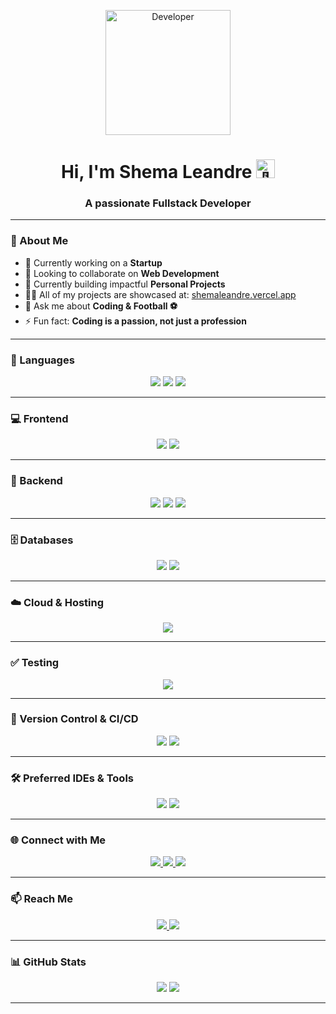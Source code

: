 <p align="center">
  <img width="200" src="https://raw.githubusercontent.com/leandre000/leandre000/41a4790484e268102dfdab2b7c59d440d3ffafab/resources/img/geek.gif" alt="Developer">
</p>

<h1 align="center">Hi, I'm Shema Leandre <img width="30" src="https://raw.githubusercontent.com/iampavangandhi/iampavangandhi/master/gifs/Hi.gif" alt="👋"></h1>
<h3 align="center">A passionate Fullstack Developer</h3>


---

### 🌟 About Me

- 🌱 Currently working on a **Startup**
- 👯 Looking to collaborate on **Web Development**
- 🤝 Currently building impactful **Personal Projects**
- 👨‍💻 All of my projects are showcased at: [shemaleandre.vercel.app](https://shemaleandre.vercel.app)
- 💬 Ask me about **Coding & Football ⚽**
- ⚡ Fun fact: **Coding is a passion, not just a profession**

---

### 🧠 Languages

<p align="center">

  <img src="https://img.shields.io/badge/Java-007396.svg?style=for-the-badge&logo=java&logoColor=white" />
  <img src="https://img.shields.io/badge/JavaScript-F7DF1E.svg?style=for-the-badge&logo=javascript&logoColor=black" />
  <img src="https://img.shields.io/badge/TypeScript-3178C6.svg?style=for-the-badge&logo=typescript&logoColor=white" />
</p>

---

### 💻 Frontend

<p align="center">
  <img src="https://img.shields.io/badge/React-61DAFB.svg?style=for-the-badge&logo=react&logoColor=black" />
  <img src="https://img.shields.io/badge/Redux-764ABC.svg?style=for-the-badge&logo=redux&logoColor=white" />
</p>

---

### 🔧 Backend

<p align="center">
  <img src="https://img.shields.io/badge/Node.js-339933.svg?style=for-the-badge&logo=nodedotjs&logoColor=white" />
  <img src="https://img.shields.io/badge/Express-000000.svg?style=for-the-badge&logo=express&logoColor=white" />
  <img src="https://img.shields.io/badge/Spring-6DB33F.svg?style=for-the-badge&logo=spring&logoColor=white" />

</p>

---

### 🗄️ Databases

<p align="center">
  <img src="https://img.shields.io/badge/PostgreSQL-4169E1.svg?style=for-the-badge&logo=postgresql&logoColor=white" />
  <img src="https://img.shields.io/badge/MongoDB-47A248.svg?style=for-the-badge&logo=mongodb&logoColor=white" />
</p>

---

### ☁️ Cloud & Hosting

<p align="center">
  <img src="https://img.shields.io/badge/Firebase-FFCA28.svg?style=for-the-badge&logo=firebase&logoColor=black" />
</p>

---

### ✅ Testing

<p align="center">
  <img src="https://img.shields.io/badge/JUnit-25A162.svg?style=for-the-badge&logo=junit5&logoColor=white" />
</p>

---

### 🔧 Version Control & CI/CD

<p align="center">
  <img src="https://img.shields.io/badge/Git-F05032.svg?style=for-the-badge&logo=git&logoColor=white" />
  <img src="https://img.shields.io/badge/Docker-2496ED.svg?style=for-the-badge&logo=docker&logoColor=white" />
</p>

---

### 🛠️ Preferred IDEs & Tools

<p align="center">
  <img src="https://img.shields.io/badge/VSCode-007ACC.svg?style=for-the-badge&logo=visualstudiocode&logoColor=white" />
  <img src="https://img.shields.io/badge/JetBrains%20IDE-000000.svg?style=for-the-badge&logo=jetbrains&logoColor=white" />
</p>

---

### 🌐 Connect with Me

<p align="center">
  <a href="https://linkedin.com/in/your-linkedin" target="_blank">
    <img src="https://img.shields.io/badge/LinkedIn-0A66C2.svg?style=for-the-badge&logo=linkedin&logoColor=white" />
  </a>
  <a href="https://twitter.com/your-twitter" target="_blank">
    <img src="https://img.shields.io/badge/Twitter-1DA1F2.svg?style=for-the-badge&logo=twitter&logoColor=white" />
  </a>
  <a href="https://dribbble.com/your-dribbble" target="_blank">
    <img src="https://img.shields.io/badge/Dribbble-EA4C89.svg?style=for-the-badge&logo=dribbble&logoColor=black" />
  </a>
</p>

---

### 📫 Reach Me

<p align="center">
  <a href="https://t.me/your-telegram" target="_blank">
    <img src="https://img.shields.io/badge/Telegram-26A5E4.svg?style=for-the-badge&logo=telegram&logoColor=white" />
  </a>
  <a href="mailto:iamshemaleandre@gmail.com" target="_blank">
    <img src="https://img.shields.io/badge/Email-0078D4.svg?style=for-the-badge&logo=microsoftoutlook&logoColor=white" />
  </a>
</p>


---

### 📊 GitHub Stats

<p align="center">
  <img src="https://github-readme-stats.vercel.app/api?username=leandre000&show_icons=true&theme=tokyonight&hide_border=true" />
  <img src="https://github-readme-streak-stats.herokuapp.com?user=leandre000&theme=material-palenight&hide_border=true" />
</p>

---
